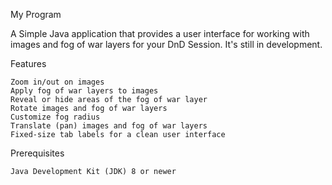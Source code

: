 My Program

A Simple Java application that provides a user interface for working with images and fog of war layers for your DnD Session. It's still in development.


Features

    Zoom in/out on images
    Apply fog of war layers to images
    Reveal or hide areas of the fog of war layer
    Rotate images and fog of war layers
    Customize fog radius
    Translate (pan) images and fog of war layers
    Fixed-size tab labels for a clean user interface

Prerequisites

    Java Development Kit (JDK) 8 or newer
